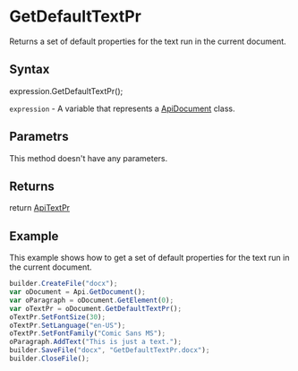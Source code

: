 # GetDefaultTextPr

Returns a set of default properties for the text run in the current document.

## Syntax

expression.GetDefaultTextPr();

`expression` - A variable that represents a [ApiDocument](../ApiDocument.md) class.

## Parametrs

This method doesn't have any parameters.

## Returns

return
[ApiTextPr](../../ApiTextPr/ApiTextPr.md)

## Example

This example shows how to get a set of default properties for the text run in the current document.

```javascript
builder.CreateFile("docx");
var oDocument = Api.GetDocument();
var oParagraph = oDocument.GetElement(0);
var oTextPr = oDocument.GetDefaultTextPr();
oTextPr.SetFontSize(30);
oTextPr.SetLanguage("en-US");
oTextPr.SetFontFamily("Comic Sans MS");
oParagraph.AddText("This is just a text.");
builder.SaveFile("docx", "GetDefaultTextPr.docx");
builder.CloseFile();
```
